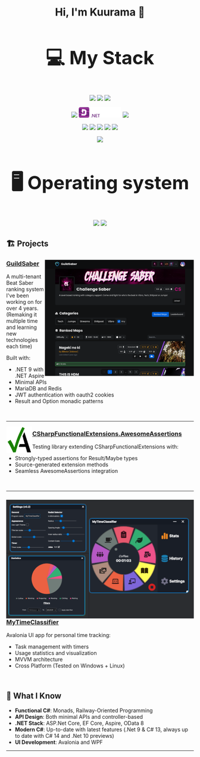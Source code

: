 <h1 align="center">Hi, I'm Kuurama 👋</h1>

<h3 style="font-size: 50px;" align="center">💻 My Stack</h3>

<p align="center">
    <img src="https://github.com/dotnet/vscode-csharp/blob/main/images/csharpIcon.png" height=28px>
    <img src="https://img.shields.io/badge/.NET-512BD4?style=for-the-badge&logo=dotnet&logoColor=white">
    <img src="https://img.shields.io/badge/TypeScript-3178c6?style=for-the-badge&logo=typescript&logoColor=white">
</p>

<p align="center">
    <img src="https://img.shields.io/badge/EF_Core-512BD4?style=for-the-badge&logo=.net&logoColor=white">
    <img src="https://github.com/discord-net/Discord.Net/blob/dev/docs/marketing/logo/SVG/Combinationmark%20White.svg#gh-dark-mode-only" height=28px>
    <img src="https://img.shields.io/badge/REACT-149eca?style=for-the-badge&logo=react&logoColor=white">
</p>

<p align="center">
    <img src="https://img.shields.io/badge/MariaDB-003545?style=for-the-badge&logo=mariadb&logoColor=white">
    <img src="https://upload.wikimedia.org/wikipedia/commons/thumb/4/4e/Azure_Cosmos_DB.svg/330px-Azure_Cosmos_DB.svg.png" height=28px>
    <img src="https://cdn-dynmedia-1.microsoft.com/is/content/microsoftcorp/1054094-Get-Started-Icon-01-24x24?resMode=sharp" height=28px>
    <img src="https://img.shields.io/badge/MongoDB-47A248?style=for-the-badge&logo=mongodb&logoColor=white">
    <img src="https://img.shields.io/badge/Redis-DC382D?style=for-the-badge&logo=redis&logoColor=white">
</p>

<p align="center">
    <img src="https://img.shields.io/badge/Rider-ba1f7f?style=for-the-badge&logo=rider&logoColor=white">
</p>

<h3 style="font-size: 50px;" align="center">🖥 Operating system</h3>
<p align="center">
    <img src="https://img.shields.io/badge/NixOS-5277C3?style=for-the-badge&logo=nixos&logoColor=white">
    <img src="https://img.shields.io/badge/Windows-33a8ff.svg?style=for-the-badge&logo=windows&logoColor=white">
</p>

## 🏗️ Projects

<div>
<img align="right" width="400" src="https://github.com/Kuurama/Kuurama/blob/main/guildsaber.png">

### [GuildSaber](https://github.com/GuildSaber/GuildSaber)
A multi-tenant Beat Saber ranking system I've been working on for over 4 years.
(Remaking it multiple time and learning new technologies each time)

Built with:
- .NET 9 with .NET Aspire
- Minimal APIs
- MariaDB and Redis
- JWT authentication with oauth2 cookies
- Result and Option monadic patterns
</div>

<br clear="both"/>
<hr>

<div >
<img align="left" width="70" src="https://github.com/Kuurama/CSharpFunctionalExtensions.AwesomeAssertions/blob/main/icon.png">
</div>
<div>

### [CSharpFunctionalExtensions.AwesomeAssertions](https://github.com/Kuurama/CSharpFunctionalExtensions.AwesomeAssertions)
<p>
  Testing library extending CSharpFunctionalExtensions with:
  <ul>
    <li>Strongly-typed assertions for Result/Maybe types</li>
    <li>Source-generated extension methods</li>
    <li>Seamless AwesomeAssertions integration</li>
  </ul>
</p>

</div>

<br clear="both"/>
<hr>

<div>
<img align="right" width="670" src="https://github.com/Kuurama/MyTimeClassifier/blob/master/soft.png">

### [MyTimeClassifier](https://github.com/Kuurama/MyTimeClassifier)
Avalonia UI app for personal time tracking:
- Task management with timers
- Usage statistics and visualization
- MVVM architecture
- Cross Platform (Tested on Windows + Linux)
</div>

<br clear="both"/>

## 🧠 What I Know

- **Functional C#**: Monads, Railway-Oriented Programming
- **API Design**: Both minimal APIs and controller-based 
- **.NET Stack**: ASP.Net Core, EF Core, Aspire, OData 8
- **Modern C#**: Up-to-date with latest features (.Net 9 & C# 13, always up to date with C# 14 and .Net 10 previews)
- **UI Development**: Avalonia and WPF
  
---
